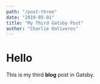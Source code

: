 ```yaml
---
path: "/post-three"
date: "2019-05-01"
title: "My Third Gatsby Post"
author: "Charlie Ontiveros"
---
```


# Hello
This is my third **blog** post in Gatsby.
